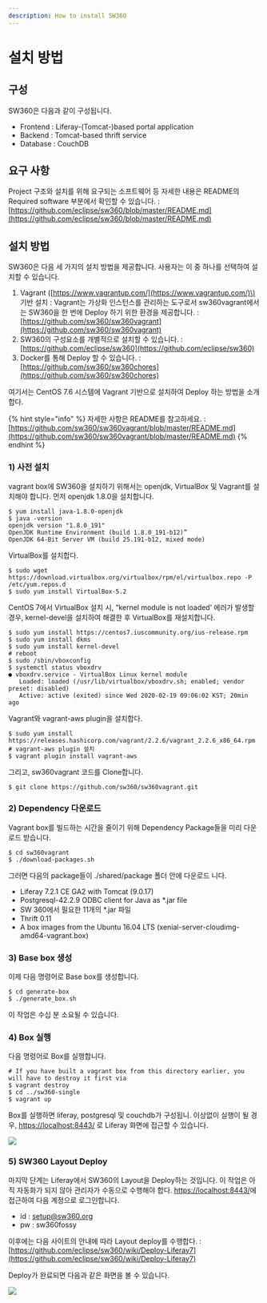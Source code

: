 ```yaml
---
description: How to install SW360
---
```


# 설치 방법

## 구성

SW360은 다음과 같이 구성됩니다. 

* Frontend : Liferay-\(Tomcat-\)based portal application
* Backend : Tomcat-based thrift service
* Database : CouchDB

## 요구 사항

Project 구조와 설치를 위해 요구되는 소프트웨어 등 자세한 내용은 README의 Required software 부분에서 확인할 수 있습니다. : [https://github.com/eclipse/sw360/blob/master/README.md](https://github.com/eclipse/sw360/blob/master/README.md)

## 설치 방법

SW360은 다음 세 가지의 설치 방법을 제공합니다. 사용자는 이 중 하나를 선택하여 설치할 수 있습니다. 

1. Vagrant \([https://www.vagrantup.com/](https://www.vagrantup.com/)\) 기반 설치 : Vagrant는 가상화 인스턴스를 관리하는 도구로서 sw360vagrant에서는 SW360을 한 번에 Deploy 하기 위한 환경을 제공합니다. : [https://github.com/sw360/sw360vagrant](https://github.com/sw360/sw360vagrant)
2. SW360의 구성요소를 개별적으로 설치할 수 있습니다. : [https://github.com/eclipse/sw360](https://github.com/eclipse/sw360)
3. Docker를 통해 Deploy 할 수 있습니다. : [https://github.com/sw360/sw360chores](https://github.com/sw360/sw360chores)

여기서는 CentOS 7.6 시스템에 Vagrant 기반으로 설치하여 Deploy 하는 방법을 소개합다. 

{% hint style="info" %}
자세한 사항은 README를 참고하세요. : [https://github.com/sw360/sw360vagrant/blob/master/README.md](https://github.com/sw360/sw360vagrant/blob/master/README.md)
{% endhint %}

### 1\) 사전 설치

vagrant box에 SW360을 설치하기 위해서는 openjdk, VirtualBox 및 Vagrant를 설치해야 합니다. 먼저 openjdk 1.8.0을 설치합니다.

```text
$ yum install java-1.8.0-openjdk
$ java -version
openjdk version "1.8.0_191"
OpenJDK Runtime Environment (build 1.8.0_191-b12)”
OpenJDK 64-Bit Server VM (build 25.191-b12, mixed mode)
```

VirtualBox를 설치합다.

```text
$ sudo wget https://download.virtualbox.org/virtualbox/rpm/el/virtualbox.repo -P /etc/yum.repos.d
$ sudo yum install VirtualBox-5.2
```

CentOS 7에서 VirtualBox 설치 시, “kernel module is not loaded’ 에러가 발생할 경우, kernel-devel을 설치하여 해결한 후 VirtualBox를 재설치합니다.

```text
$ sudo yum install https://centos7.iuscommunity.org/ius-release.rpm
$ sudo yum install dkms
$ sudo yum install kernel-devel
# reboot
$ sudo /sbin/vboxconfig
$ systemctl status vboxdrv
● vboxdrv.service - VirtualBox Linux kernel module
   Loaded: loaded (/usr/lib/virtualbox/vboxdrv.sh; enabled; vendor preset: disabled)
   Active: active (exited) since Wed 2020-02-19 09:06:02 KST; 20min ago
```

Vagrant와 vagrant-aws plugin을 설치합다.

```text
$ sudo yum install https://releases.hashicorp.com/vagrant/2.2.6/vagrant_2.2.6_x86_64.rpm 
# vagrant-aws plugin 설치
$ vagrant plugin install vagrant-aws
```

그리고, sw360vagrant 코드를 Clone합니다.

```text
$ git clone https://github.com/sw360/sw360vagrant.git
```

### 2\) Dependency 다운로드

Vagrant box를 빌드하는 시간을 줄이기 위해 Dependency Package들을 미리 다운로드 받습니다.

```text
$ cd sw360vagrant
$ ./download-packages.sh
```

그러면 다음의 package들이 ./shared/package 폴더 안에 다운로드 니다.

* Liferay 7.2.1 CE GA2 with Tomcat \(9.0.17\)
* Postgresql-42.2.9 ODBC client for Java as \*.jar file
* SW 360에서 필요한 11개의 \*.jar 파일
* Thrift 0.11
* A box images from the Ubuntu 16.04 LTS \(xenial-server-cloudimg-amd64-vagrant.box\)

### **3\) Base box 생성**

이제 다음 명령어로 Base box를 생성합니다.

```text
$ cd generate-box
$ ./generate_box.sh
```

이 작업은 수십 분 소요될 수 있습니다. 

### 4\) Box 실행

다음 명령어로 Box를 실행합니다.

```text
# If you have built a vagrant box from this directory earlier, you will have to destroy it first via
$ vagrant destroy
$ cd ../sw360-single
$ vagrant up
```

Box를 실행하면 liferay, postgresql 및 couchdb가 구성됩니. 이상없이 실행이 될 경우, [https://localhost:8443/](https://localhost:8443/) 로 Liferay 화면에 접근할 수 있습니다.

![](https://lh6.googleusercontent.com/leof_ntxQlxjDeD91E7ZfwWY0ftUlD0D_L58AkeNJb_bEFFzKvuL28yzb4iIA6-bAuSfQydo-gVBlnn5EVGGBKcPh0-6Y7p2Qbar74qpB4uwa_nibrV535NJwEIpWXZPFeNUSRd-)

### 5\) SW360 Layout Deploy

마지막 단계는 Liferay에서 SW360의 Layout을 Deploy하는 것입니다. 이 작업은 아직 자동화가 되지 않아 관리자가 수동으로 수행해야 합다. [https://localhost:8443/](https://localhost:8443/)에 접근하여 다음 계정으로 로그인합니다. 

* id : [setup@sw360.org](mailto:setup@sw360.org)
* pw : sw360fossy

이후에는 다음 사이트의 안내에 따라 Layout deploy를 수행합다. : [https://github.com/eclipse/sw360/wiki/Deploy-Liferay7](https://github.com/eclipse/sw360/wiki/Deploy-Liferay7)

Deploy가 완료되면 다음과 같은 화면을 볼 수 있습니다. 

![](https://lh5.googleusercontent.com/INu1-WWi1-SA9P61IMNlgZhugTXbiwbSKUOu2eWq_d5sIIp8NfqxQntwId41ZDmTG6_5Ope8GdU1J2S0adaJDolM09dtfkwIbOE2gTDC4MZXMxhX9kN28E4Yj8a3deBUHBL7yCqj)

